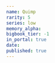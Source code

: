 ```yaml
---
name: Quimp
rarity: 5
series: low
memory_alpha:
bigbook_tier: -1
in_portal: true
date:
published: true
---
```



